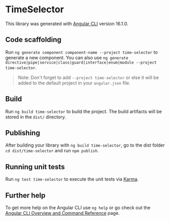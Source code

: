 # TimeSelector

This library was generated with [Angular CLI](https://github.com/angular/angular-cli) version 16.1.0.

## Code scaffolding

Run `ng generate component component-name --project time-selector` to generate a new component. You can also use `ng generate directive|pipe|service|class|guard|interface|enum|module --project time-selector`.
> Note: Don't forget to add `--project time-selector` or else it will be added to the default project in your `angular.json` file. 

## Build

Run `ng build time-selector` to build the project. The build artifacts will be stored in the `dist/` directory.

## Publishing

After building your library with `ng build time-selector`, go to the dist folder `cd dist/time-selector` and run `npm publish`.

## Running unit tests

Run `ng test time-selector` to execute the unit tests via [Karma](https://karma-runner.github.io).

## Further help

To get more help on the Angular CLI use `ng help` or go check out the [Angular CLI Overview and Command Reference](https://angular.io/cli) page.
